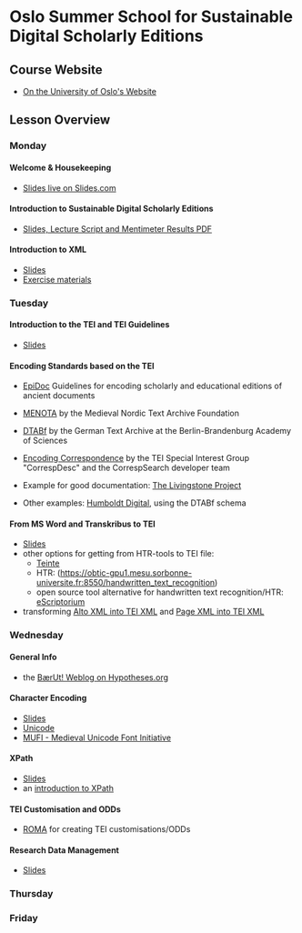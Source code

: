# Oslo Summer School for Sustainable Digital Scholarly Editions

## Course Website

- [On the University of Oslo's Website](https://www.ub.uio.no/english/libraries/dsc/berut/events/workshops/2025-09-22-26_xml-summerschool.html)

## Lesson Overview

### Monday

#### Welcome & Housekeeping

- [Slides live on Slides.com](https://slides.com/annikarockenberger/oslo-summer-school_2025)

#### Introduction to Sustainable Digital Scholarly Editions

- [Slides, Lecture Script and Mentimeter Results PDF](https://zenodo.org/records/17177211)

#### Introduction to XML

- [Slides](2025-BaerUt-Markup_XML.pdf)
- [Exercise materials](https://raw.githubusercontent.com/emylonas/LIS542A-Sources/refs/heads/main/Week4-Validation/OxygenCorrections.xml)

### Tuesday

#### Introduction to the TEI and TEI Guidelines

- [Slides](2025-BaerUt-TEI.pdf)

#### Encoding Standards based on the TEI

- [EpiDoc](https://epidoc.stoa.org/) Guidelines for encoding scholarly and educational editions of ancient documents
- [MENOTA](https://www.menota.org/EN_forside.xhtml) by the Medieval Nordic Text Archive Foundation
- [DTABf](https://www.deutschestextarchiv.de/doku/basisformat/introduction_en.html) by the German Text Archive at the Berlin-Brandenburg Academy of Sciences
- [Encoding Correspondence](https://encoding-correspondence.bbaw.de/v1/) by the TEI Special Interest Group "CorrespDesc" and the CorrespSearch developer team

- Example for good documentation: [The Livingstone Project](https://livingstoneonline.org/)

- Other examples: [Humboldt Digital](https://edition-humboldt.de/?&l=en), using the DTABf schema

#### From MS Word and Transkribus to TEI

- [Slides](word-to-tei.pdf)
- other options for getting from HTR-tools to TEI file:
    - [Teinte](https://obtic.huma-num.fr/teinte/)
    - HTR: (https://obtic-gpu1.mesu.sorbonne-universite.fr:8550/handwritten_text_recognition)
    - open source tool alternative for handwritten text recognition/HTR: [eScriptorium](https://obtic-gpu1.mesu.sorbonne-universite.fr:8501/)
- transforming [Alto XML into TEI XML](https://github.com/TEI4HTR/alto2tei) and [Page XML into TEI XML](https://github.com/TEI4HTR/page2tei)

### Wednesday

#### General Info

- the [BærUt! Weblog on Hypotheses.org](https://dsenetwork.hypotheses.org/)

#### Character Encoding

- [Slides](https://drive.google.com/drive/u/0/folders/1qGI0RKwj4ZD5Lnp6e5CS_gpSkj2BJapu)
- [Unicode](https://home.unicode.org/)
- [MUFI - Medieval Unicode Font Initiative](https://www.mufi.info/q.php?p=mufi)

#### XPath

- [Slides](2025-BaerUT-XPath.pdf)
- an [introduction to XPath](http://dh.obdurodon.org/introduction-xpath.xhtml)

#### TEI Customisation and ODDs

- [ROMA](https://romabeta.tei-c.org/) for creating TEI customisations/ODDs

#### Research Data Management

- [Slides](2025-09-24_DMP-DataverseNO.pdf)

### Thursday

### Friday

